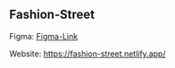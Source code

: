 ## Fashion-Street

Figma: [Figma-Link](https://www.figma.com/file/HCsVUVbMojaap4Crl1UT4z/Fashion-street?node-id=0%3A1&t=mNAV1dFH1zw1FGoJ-0)

Website:  https://fashion-street.netlify.app/
